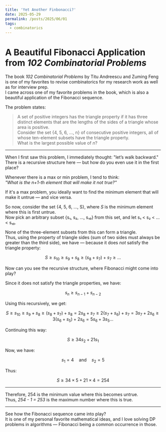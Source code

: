 ```yaml
---
title: 'Yet Another Finbonacci?'
date: 2025-05-29
permalink: /posts/2025/06/01
tags:
  - combinatorics
---
```


# A Beautiful Fibonacci Application from *102 Combinatorial Problems*

The book *102 Combinatorial Problems* by Titu Andreescu and Zuming Feng is one of my favorites to revise combinatorics for my research work as well as for interview prep.  
I came across one of my favorite problems in the book, which is also a beautiful application of the Fibonacci sequence.

The problem states:

> A set of positive integers has the triangle property if it has three distinct elements that are the lengths of the sides of a triangle whose area is positive.  
> Consider the set {4, 5, 6, ..., n} of consecutive positive integers, all of whose ten-element subsets have the triangle property.  
> What is the largest possible value of *n*?

---

When I first saw this problem, I immediately thought: "let’s walk backward."  
There is a recursive structure here — but how do you even use it in the first place?

Whenever there is a max or min problem, I tend to think:  
*"What is the n+1-th element that will make it not true?"*  

If it's a max problem, you ideally want to find the minimum element that will make it untrue — and vice versa.

So now, consider the set {4, 5, 6, ..., S}, where *S* is the minimum element where this is first untrue.  
Now pick an arbitrary subset {s₁, s₂, ..., s₁₀} from this set, and let s₁ < s₂ < ... < s₁₀.  

None of the three-element subsets from this can form a triangle.  
Thus, using the property of triangle sides (sum of two sides must always be greater than the third side), we have — because it does *not* satisfy the triangle property:

$$
S \geq s_{10} \geq s_9 + s_8 \geq (s_8 + s_7) + s_7 \geq \dots
$$

Now can you see the recursive structure, where Fibonacci might come into play?

Since it does not satisfy the triangle properties, we have:

$$
s_n \geq s_{n-1} + s_{n-2}
$$

Using this recursively, we get:

$$
S \geq s_{10} \geq s_9 + s_8 \geq (s_8 + s_7) + s_8 = 2s_8 + s_7 \geq 2(s_7 + s_6) + s_7 = 3s_7 + 2s_6 \geq 3(s_6 + s_5) + 2s_6 = 5s_6 + 3s_5 \dots
$$

Continuing this way:

$$
S \geq 34 s_2 + 21 s_1
$$

Now, we have:

$$
s_1 = 4 \quad \text{and} \quad s_2 = 5
$$

Thus:

$$
S \geq 34 \times 5 + 21 \times 4 = 254
$$

---

Therefore, 254 is the minimum value where this becomes untrue.  
Thus, *254 - 1 = 253* is the maximum number where this is true.

---

See how the Fibonacci sequence came into play?  
It is one of my personal favorite mathematical ideas, and I love solving DP problems in algorithms — Fibonacci being a common occurrence in those.
